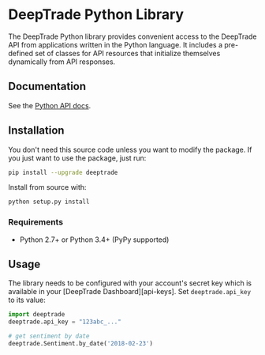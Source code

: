 # DeepTrade Python Library


The DeepTrade Python library provides convenient access to the DeepTrade API from
applications written in the Python language. It includes a pre-defined set of
classes for API resources that initialize themselves dynamically from API
responses.

## Documentation

See the [Python API docs](https://deeptrade.ch/docs/).

## Installation

You don't need this source code unless you want to modify the package. If you just
want to use the package, just run:

```sh
pip install --upgrade deeptrade
```

Install from source with:

```sh
python setup.py install
```

### Requirements

- Python 2.7+ or Python 3.4+ (PyPy supported)

## Usage

The library needs to be configured with your account's secret key which is
available in your [DeepTrade Dashboard][api-keys]. Set `deeptrade.api_key` to its
value:

```python
import deeptrade
deeptrade.api_key = "123abc_..."

# get sentiment by date
deeptrade.Sentiment.by_date('2018-02-23')
```